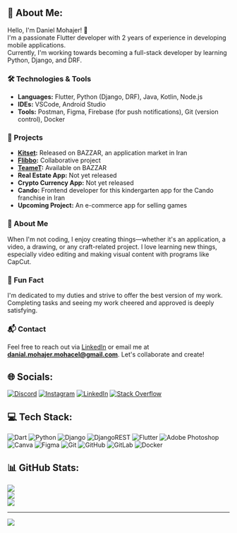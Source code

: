 ## 💫 About Me:
Hello, I'm Daniel Mohajer! 👋  
I'm a passionate Flutter developer with 2 years of experience in developing mobile applications.  
Currently, I'm working towards becoming a full-stack developer by learning Python, Django, and DRF.

### 🛠️ Technologies & Tools
- **Languages:** Flutter, Python (Django, DRF), Java, Kotlin, Node.js  
- **IDEs:** VSCode, Android Studio  
- **Tools:** Postman, Figma, Firebase (for push notifications), Git (version control), Docker  

### 🚀 Projects
- **[Kitset](https://cafebazaar.ir/app/com.mohajer.kitset):** Released on BAZZAR, an application market in Iran  
- **[Flibbo](https://play.google.com/store/apps/details?id=com.flibbo.app&hl=en):** Collaborative project  
- **[TeameT](https://cafebazaar.ir/app/com.teamet.teamet):** Available on BAZZAR  
- **Real Estate App:** Not yet released  
- **Crypto Currency App:** Not yet released  
- **Cando:** Frontend developer for this kindergarten app for the Cando franchise in Iran  
- **Upcoming Project:** An e-commerce app for selling games  

### 🌱 About Me
When I'm not coding, I enjoy creating things—whether it's an application, a video, a drawing, or any craft-related project. I love learning new things, especially video editing and making visual content with programs like CapCut.

### 🎉 Fun Fact
I'm dedicated to my duties and strive to offer the best version of my work. Completing tasks and seeing my work cheered and approved is deeply satisfying.

### 📬 Contact
Feel free to reach out via [LinkedIn](https://linkedin.com/in/daniel-mohajer) or email me at **danial.mohajer.mohacel@gmail.com**. Let's collaborate and create!

## 🌐 Socials:
[![Discord](https://img.shields.io/badge/Discord-%237289DA.svg?logo=discord&logoColor=white)](https://discord.gg/diablo6964) [![Instagram](https://img.shields.io/badge/Instagram-%23E4405F.svg?logo=Instagram&logoColor=white)](https://instagram.com/dannymohajer) [![LinkedIn](https://img.shields.io/badge/LinkedIn-%230077B5.svg?logo=linkedin&logoColor=white)](https://linkedin.com/in/daniel-mohajer) [![Stack Overflow](https://img.shields.io/badge/-Stackoverflow-FE7A16?logo=stack-overflow&logoColor=white)](https://stackoverflow.com/users/daniel-mohajer)

## 💻 Tech Stack:
![Dart](https://img.shields.io/badge/dart-%230175C2.svg?style=flat&logo=dart&logoColor=white) ![Python](https://img.shields.io/badge/python-3670A0?style=flat&logo=python&logoColor=ffdd54) ![Django](https://img.shields.io/badge/django-%23092E20.svg?style=flat&logo=django&logoColor=white) ![DjangoREST](https://img.shields.io/badge/DJANGO-REST-ff1709?style=flat&logo=django&logoColor=white&color=ff1709&labelColor=gray) ![Flutter](https://img.shields.io/badge/Flutter-%2302569B.svg?style=flat&logo=Flutter&logoColor=white) ![Adobe Photoshop](https://img.shields.io/badge/adobe%20photoshop-%2331A8FF.svg?style=flat&logo=adobe%20photoshop&logoColor=white) ![Canva](https://img.shields.io/badge/Canva-%2300C4CC.svg?style=flat&logo=Canva&logoColor=white) ![Figma](https://img.shields.io/badge/figma-%23F24E1E.svg?style=flat&logo=figma&logoColor=white) ![Git](https://img.shields.io/badge/git-%23F05033.svg?style=flat&logo=git&logoColor=white) ![GitHub](https://img.shields.io/badge/github-%23121011.svg?style=flat&logo=github&logoColor=white) ![GitLab](https://img.shields.io/badge/gitlab-%23181717.svg?style=flat&logo=gitlab&logoColor=white) ![Docker](https://img.shields.io/badge/docker-%230db7ed.svg?style=flat&logo=docker&logoColor=white)

## 📊 GitHub Stats:
![](https://github-readme-stats.vercel.app/api?username=DannyMohajer&theme=dark&hide_border=true&include_all_commits=true&count_private=true)  
![](https://github-readme-streak-stats.herokuapp.com/?user=DannyMohajer&theme=dark&hide_border=true)  
![](https://github-readme-stats.vercel.app/api/top-langs/?username=DannyMohajer&theme=dark&hide_border=true&include_all_commits=true&count_private=true&layout=compact)

---
[![](https://visitcount.itsvg.in/api?id=DannyMohajer&icon=0&color=0)](https://visitcount.itsvg.in)


<!-- Proudly created with GPRM ( https://gprm.itsvg.in ) -->
